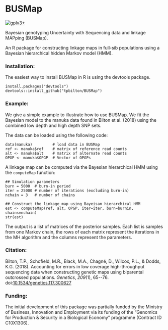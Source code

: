 # BUSMap

[![gplv3+](https://img.shields.io/badge/license-GPLv3-blue.svg)](https://www.gnu.org/licenses/gpl.html)

Bayesian genotyping Uncertainty with Sequencing data and linkage MAPping (BUSMap).

An R package for constructing linkage maps in full-sib populations using a Bayesian hierarchical hidden Markov model (HMM).

### Installation:

The easiest way to install BUSMap in R is using the devtools package.

```
install.packages("devtools")
devtools::install_github("tpbilton/BUSMap")
```

### Example:

We give a simple example to illustrate how to use BUSMap. We fit the Bayesian model to the manuka data found in Bilton et al. (2018) using the combined low depth and high depth SNP sets.

The data can be loaded using the following code:

```
data(manuka)         # load data in BUSMap   
ref <- manuka$ref    # matrix of reference read counts 
alt <- manuka$alt    # matrix of alternate read counts
OPGP <- manuka$OPGP  # Vector of OPGPs
```

A linkage map can be computed via the Bayesian hierarchical HMM using the `computeMap` function:
```
## Simulation parameters
burn = 5000  # burn-in period
iter = 25000 # number of iterations (excluding burn-in)  
nchain = 3   # number of chains

## Construct the linkage map using Bayeisan hierarchical HMM
est <- computeMap(ref, alt, OPGP, iter=iter, burn=burnin, chains=nchain)
str(est)
```
The output is a list of matrices of the posterior samples. Each list is samples from one Markov chain, the rows of each matrix represent the iterations in the MH algorithm and the columns represent the parameters.  

### Citation:
Bilton, T.P., Schofield, M.R., Black, M.A., Chagn&#233;, D., Wilcox, P.L., & Dodds, K.G. (2018). Accounting for errors in low coverage high-throughput sequencing data when constructing genetic maps using biparental outcrossed populations. *Genetics*, *209*(1), 65--76. doi:[10.1534/genetics.117.300627](http://www.genetics.org/content/209/1/65) 

### Funding:
The initial development of this package was partially funded by the Ministry of Business, Innovation and Employment via its funding of the “Genomics for Production & Security in a Biological Economy” programme (Contract ID C10X1306).


